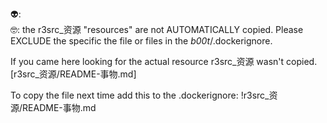 👽:  
🤓: the r3src_资源 "resources" are not AUTOMATICALLY copied.
Please EXCLUDE the specific the file or files in the _b00t_/.dockerignore. 

If you came here looking for the actual resource r3src_资源
wasn't copied.
[r3src_资源/README-事物.md]

To copy the file next time add this to the .dockerignore:
!r3src_资源/README-事物.md

